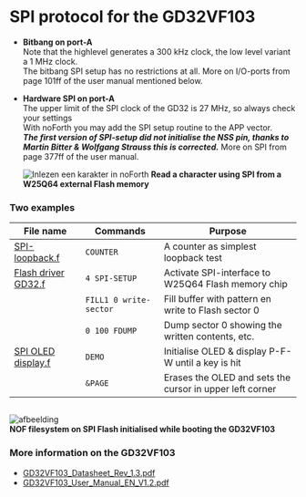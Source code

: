 # SPI protocol for the GD32VF103 
- **Bitbang on port-A**  
  Note that the highlevel generates a 300 kHz clock, the low level variant a 1 MHz clock.  
  The bitbang SPI setup has no restrictions at all. More on I/O-ports from page 101ff
  of the user manual mentioned below.
- **Hardware SPI on port-A**  
  The upper limit of the SPI clock of the GD32 is 27 MHz, so always check your settings  
  With noForth you may add the SPI setup routine to the APP vector.  
  ***The first version  of SPI-setup did not initialise the NSS pin, thanks to Martin Bitter & Wolfgang Strauss this is corrected.*** 
  More on SPI from page 377ff of the user manual.
  
  ![Inlezen een karakter in noForth](https://user-images.githubusercontent.com/11397265/120066830-9a2a3d00-c078-11eb-8c5e-d7b48160e945.jpg)
****Read a character using SPI from a W25Q64 external Flash memory****

### Two examples

| File name | Commands | Purpose |  
| ------------------- | ------------------- | ---------------------- |
| [SPI-loopback.f](SPI-loopback.f)  | `COUNTER` | A counter as simplest loopback test |
| [Flash driver GD32.f](Flash%20driver%20GD32.f)  | `4 SPI-SETUP`| Activate SPI-interface to W25Q64 Flash memory chip| 
|                        | `FILL1 0 write-sector` | Fill buffer with pattern en write to Flash sector 0 |  
|                        | `0 100 FDUMP` |  Dump sector 0 showing the written contents, etc. |
| [SPI OLED display.f](SPI%20OLED%20display.f) | `DEMO` | Initialise OLED & display P-F-W until a key is hit |
|                        | `&PAGE` | Erases the OLED and sets the cursor in upper left corner |

```

```
![afbeelding](https://user-images.githubusercontent.com/11397265/120901097-fffa6400-c638-11eb-9777-d6ff3f77e155.png)  
**NOF filesystem on SPI Flash initialised while booting the GD32VF103**  

  
  
### More information on the GD32VF103
- [GD32VF103_Datasheet_Rev_1.3.pdf](http://gd32mcu.com/download/down/document_id/221/path_type/1)
- [GD32VF103_User_Manual_EN_V1.2.pdf](http://gd32mcu.com/download/down/document_id/222/path_type/1)

